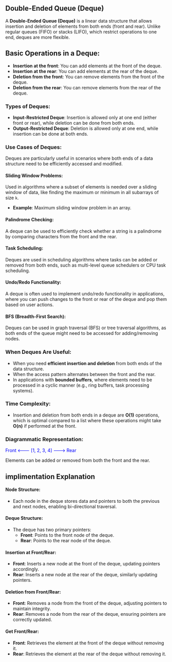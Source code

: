 ## Double-Ended Queue (Deque)

A **Double-Ended Queue (Deque)** is a linear data structure that allows insertion and deletion of elements from both ends (front and rear). Unlike regular queues (FIFO) or stacks (LIFO), which restrict operations to one end, deques are more flexible.

## Basic Operations in a Deque:

- **Insertion at the front**: You can add elements at the front of the deque.
- **Insertion at the rear**: You can add elements at the rear of the deque.
- **Deletion from the front**: You can remove elements from the front of the deque.
- **Deletion from the rear**: You can remove elements from the rear of the deque.

### Types of Deques:

- **Input-Restricted Deque**: Insertion is allowed only at one end (either front or rear), while deletion can be done from both ends.
- **Output-Restricted Deque**: Deletion is allowed only at one end, while insertion can be done at both ends.

### Use Cases of Deques:

Deques are particularly useful in scenarios where both ends of a data structure need to be efficiently accessed and modified.

#### Sliding Window Problems:

Used in algorithms where a subset of elements is needed over a sliding window of data, like finding the maximum or minimum in all subarrays of size `k`.

- **Example**: Maximum sliding window problem in an array.

#### Palindrome Checking:

A deque can be used to efficiently check whether a string is a palindrome by comparing characters from the front and the rear.

#### Task Scheduling:

Deques are used in scheduling algorithms where tasks can be added or removed from both ends, such as multi-level queue schedulers or CPU task scheduling.

#### Undo/Redo Functionality:

A deque is often used to implement undo/redo functionality in applications, where you can push changes to the front or rear of the deque and pop them based on user actions.

#### BFS (Breadth-First Search):

Deques can be used in graph traversal (BFS) or tree traversal algorithms, as both ends of the queue might need to be accessed for adding/removing nodes.

### When Deques Are Useful:

- When you need **efficient insertion and deletion** from both ends of the data structure.
- When the access pattern alternates between the front and the rear.
- In applications with **bounded buffers**, where elements need to be processed in a cyclic manner (e.g., ring buffers, task processing systems).

### Time Complexity:

- Insertion and deletion from both ends in a deque are **O(1)** operations, which is optimal compared to a list where these operations might take **O(n)** if performed at the front.

### Diagrammatic Representation:


<p style="color:blue;">Front &lt;--- [1, 2, 3, 4] ---&gt; Rear</p>


Elements can be added or removed from both the front and the rear.


## implimentation Explanation

#### Node Structure:
- Each node in the deque stores data and pointers to both the previous and next nodes, enabling bi-directional traversal.

#### Deque Structure:
- The deque has two primary pointers:
  - **Front**: Points to the front node of the deque.
  - **Rear**: Points to the rear node of the deque.

#### Insertion at Front/Rear:
- **Front**: Inserts a new node at the front of the deque, updating pointers accordingly.
- **Rear**: Inserts a new node at the rear of the deque, similarly updating pointers.

#### Deletion from Front/Rear:
- **Front**: Removes a node from the front of the deque, adjusting pointers to maintain integrity.
- **Rear**: Removes a node from the rear of the deque, ensuring pointers are correctly updated.

#### Get Front/Rear:
- **Front**: Retrieves the element at the front of the deque without removing it.
- **Rear**: Retrieves the element at the rear of the deque without removing it.
